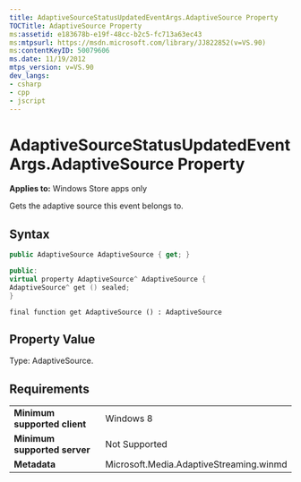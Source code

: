 ```yaml
---
title: AdaptiveSourceStatusUpdatedEventArgs.AdaptiveSource Property
TOCTitle: AdaptiveSource Property
ms:assetid: e183678b-e19f-48cc-b2c5-fc713a63ec43
ms:mtpsurl: https://msdn.microsoft.com/library/JJ822852(v=VS.90)
ms:contentKeyID: 50079606
ms.date: 11/19/2012
mtps_version: v=VS.90
dev_langs:
- csharp
- cpp
- jscript
---
```


# AdaptiveSourceStatusUpdatedEventArgs.AdaptiveSource Property

**Applies to:** Windows Store apps only

Gets the adaptive source this event belongs to.

## Syntax

```csharp
public AdaptiveSource AdaptiveSource { get; }
```

```cpp
public:
virtual property AdaptiveSource^ AdaptiveSource {
AdaptiveSource^ get () sealed;
}
```

```jscript
final function get AdaptiveSource () : AdaptiveSource
```

## Property Value

Type: AdaptiveSource.

## Requirements

|||
|--- |--- |
|**Minimum supported client**|Windows 8|
|**Minimum supported server**|Not Supported|
|**Metadata**|Microsoft.Media.AdaptiveStreaming.winmd|

